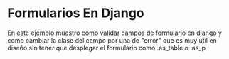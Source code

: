 <h1>Formularios En Django</h1>
<p>
	En este ejemplo muestro como validar campos de formulario en django y como cambiar la clase del campo por una de "error" que es muy util en diseño sin tener que desplegar el formulario como .as_table o .as_p
</p>